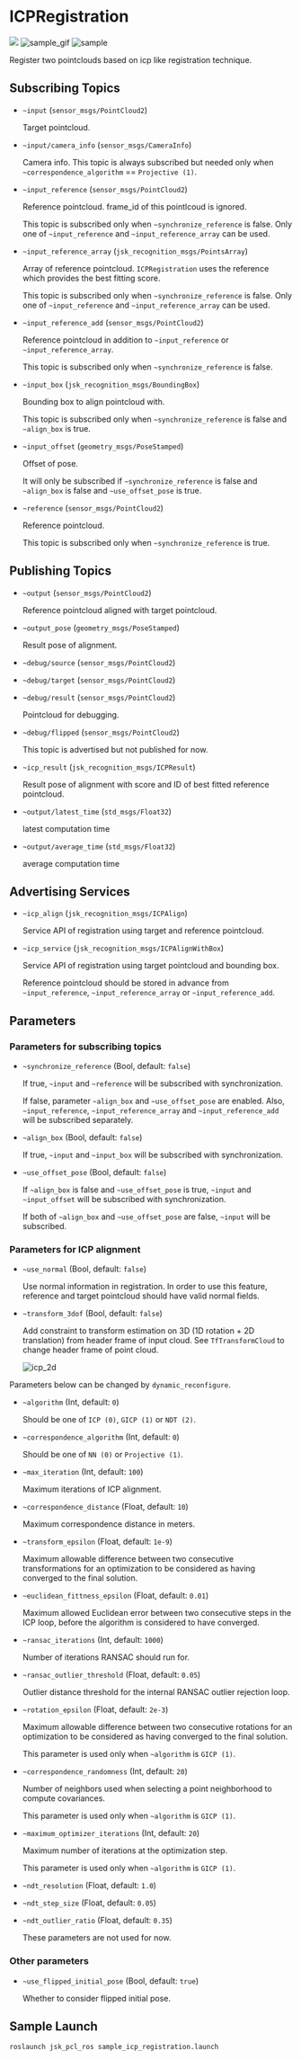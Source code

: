 # ICPRegistration
![](../images/icp_registration.png)
![sample_gif](./images/icp_registration.gif)
![sample](./images/icp_registration.png)

Register two pointclouds based on icp like registration technique.

## Subscribing Topics
* `~input` (`sensor_msgs/PointCloud2`)

  Target pointcloud.
* `~input/camera_info` (`sensor_msgs/CameraInfo`)

  Camera info.
  This topic is always subscribed but needed only when `~correspondence_algorithm` == `Projective (1)`.

* `~input_reference` (`sensor_msgs/PointCloud2`)

  Reference pointcloud. frame_id of this pointlcoud is ignored.

  This topic is subscribed only when `~synchronize_reference` is false.
  Only one of `~input_reference` and `~input_reference_array` can be used.

* `~input_reference_array` (`jsk_recognition_msgs/PointsArray`)

  Array of reference pointcloud. `ICPRegistration` uses the reference
  which provides the best fitting score.

  This topic is subscribed only when `~synchronize_reference` is false.
  Only one of `~input_reference` and `~input_reference_array` can be used.

* `~input_reference_add` (`sensor_msgs/PointCloud2`)

  Reference pointcloud in addition to `~input_reference` or `~input_reference_array`.

  This topic is subscribed only when `~synchronize_reference` is false.

* `~input_box` (`jsk_recognition_msgs/BoundingBox`)

  Bounding box to align pointcloud with.

  This topic is subscribed only when `~synchronize_reference` is false and `~align_box` is true.

* `~input_offset` (`geometry_msgs/PoseStamped`)

  Offset of pose.

  It will only be subscribed if `~synchronize_reference` is false and
  `~align_box` is false and `~use_offset_pose` is true.

* `~reference` (`sensor_msgs/PointCloud2`)

  Reference pointcloud.

  This topic is subscribed only when `~synchronize_reference` is true.


## Publishing Topics
* `~output` (`sensor_msgs/PointCloud2`)

  Reference pointcloud aligned with target pointcloud.

* `~output_pose` (`geometry_msgs/PoseStamped`)

  Result pose of alignment.

* `~debug/source` (`sensor_msgs/PointCloud2`)
* `~debug/target` (`sensor_msgs/PointCloud2`)
* `~debug/result` (`sensor_msgs/PointCloud2`)

  Pointcloud for debugging.

* `~debug/flipped` (`sensor_msgs/PointCloud2`)

  This topic is advertised but not published for now.

* `~icp_result` (`jsk_recognition_msgs/ICPResult`)

  Result pose of alignment with score and ID of best fitted reference pointcloud.

* `~output/latest_time` (`std_msgs/Float32`)

  latest computation time

* `~output/average_time` (`std_msgs/Float32`)

  average computation time


## Advertising Services
* `~icp_align` (`jsk_recognition_msgs/ICPAlign`)

  Service API of registration using target and reference pointcloud.

* `~icp_service` (`jsk_recognition_msgs/ICPAlignWithBox`)

  Service API of registration using target pointcloud and bounding box.

  Reference pointcloud should be stored in advance from `~input_reference`,
  `~input_reference_array` or `~input_reference_add`.


## Parameters

### Parameters for subscribing topics
* `~synchronize_reference` (Bool, default: `false`)

  If true, `~input` and `~reference` will be subscribed with synchronization.

  If false, parameter `~align_box` and `~use_offset_pose` are enabled.
  Also, `~input_reference`, `~input_reference_array` and `~input_reference_add`
  will be subscribed separately.

* `~align_box` (Bool, default: `false`)

  If true, `~input` and `~input_box` will be subscribed with synchronization.

* `~use_offset_pose` (Bool, default: `false`)

  If `~align_box` is false and `~use_offset_pose` is true,
  `~input` and `~input_offset` will be subscribed with synchronization.

  If both of `~align_box` and `~use_offset_pose` are false, `~input` will be subscribed.

### Parameters for ICP alignment
* `~use_normal` (Bool, default: `false`)

  Use normal information in registration.
  In order to use this feature, reference and target pointcloud should have
  valid normal fields.

* `~transform_3dof` (Bool, default: `false`)

  Add constraint to transform estimation on 3D (1D rotation + 2D translation) from header frame of input cloud.
  See `TfTransformCloud` to change header frame of point cloud.

  ![icp_2d](./images/icp_registration_2d.gif)

Parameters below can be changed by `dynamic_reconfigure`.

* `~algorithm` (Int, default: `0`)

  Should be one of `ICP (0)`, `GICP (1)` or `NDT (2)`.

* `~correspondence_algorithm` (Int, default: `0`)

  Should be one of `NN (0)` or `Projective (1)`.

* `~max_iteration` (Int, default: `100`)

  Maximum iterations of ICP alignment.

* `~correspondence_distance` (Float, default: `10`)

  Maximum correspondence distance in meters.

* `~transform_epsilon` (Float, default: `1e-9`)

  Maximum allowable difference between two consecutive transformations
  for an optimization to be considered as having converged to the final solution.

* `~euclidean_fittness_epsilon` (Float, default: `0.01`)

  Maximum allowed Euclidean error between two consecutive steps in the ICP loop,
  before the algorithm is considered to have converged.

* `~ransac_iterations` (Int, default: `1000`)

  Number of iterations RANSAC should run for.

* `~ransac_outlier_threshold` (Float, default: `0.05`)

  Outlier distance threshold for the internal RANSAC outlier rejection loop.

* `~rotation_epsilon` (Float, default: `2e-3`)

  Maximum allowable difference between two consecutive rotations
  for an optimization to be considered as having converged to the final solution.

  This parameter is used only when `~algorithm` is `GICP (1)`.

* `~correspondence_randomness` (Int, default: `20`)

  Number of neighbors used when selecting a point neighborhood to compute covariances.

  This parameter is used only when `~algorithm` is `GICP (1)`.

* `~maximum_optimizer_iterations` (Int, default: `20`)

  Maximum number of iterations at the optimization step.

  This parameter is used only when `~algorithm` is `GICP (1)`.

* `~ndt_resolution` (Float, default: `1.0`)
* `~ndt_step_size` (Float, default: `0.05`)
* `~ndt_outlier_ratio` (Float, default: `0.35`)

  These parameters are not used for now.

### Other parameters
* `~use_flipped_initial_pose` (Bool, default: `true`)

  Whether to consider flipped initial pose.


## Sample Launch

```
roslaunch jsk_pcl_ros sample_icp_registration.launch
```
